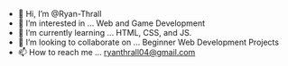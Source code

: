 - 👋 Hi, I’m @Ryan-Thrall
- 👀 I’m interested in ... Web and Game Development
- 🌱 I’m currently learning ... HTML, CSS, and JS.
- 💞️ I’m looking to collaborate on ... Beginner Web Development Projects
- 📫 How to reach me ... ryanthrall04@gmail.com

<!---
Ryan-Thrall/Ryan-Thrall is a ✨ special ✨ repository because its `README.md` (this file) appears on your GitHub profile.
You can click the Preview link to take a look at your changes.
--->

